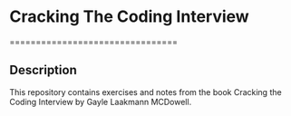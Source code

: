 # Cracking The Coding Interview
================================

## Description
This repository contains exercises and notes from the book Cracking the Coding Interview by Gayle Laakmann MCDowell. 